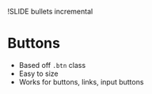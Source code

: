 !SLIDE bullets incremental
# Buttons
* Based off ```.btn``` class
* Easy to size
* Works for buttons, links, input buttons